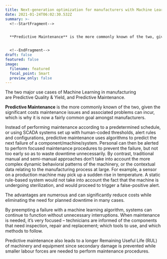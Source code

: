 ```yaml
---
title: Next-generation optimization for manufacturers with Machine Learning
date: 2021-01-24T06:02:30.532Z
summary: >-
  <!--StartFragment-->


  **Predictive Maintenance** is the more commonly known of the two, given the significant costs maintenance issues and associated problems can incur, which is why it is now a fairly common goal amongst manufacturers.


  <!--EndFragment-->
draft: false
featured: false
image:
  filename: featured
  focal_point: Smart
  preview_only: false
---
```




The two major use cases of Machine Learning in manufacturing are Predictive Quality & Yield, and Predictive Maintenance.

**Predictive Maintenance** is the more commonly known of the two, given the significant costs maintenance issues and associated problems can incur, which is why it is now a fairly common goal amongst manufacturers.

Instead of performing maintenance according to a predetermined schedule, or using SCADA systems set up with human-coded thresholds, alert rules and configurations, predictive maintenance uses algorithms to predict the next failure of a component/machine/system. Personal can then be alerted to perform focused maintenance procedures to prevent the failure, but not too early so as to waste downtime unnecessarily. By contrast, traditional manual and semi-manual approaches don’t take into account the more complex dynamic behavioral patterns of the machinery, or the contextual data relating to the manufacturing process at large. For example, a sensor on a production machine may pick up a sudden rise in temperature. A static rule-based system would not take into account the fact that the machine is undergoing sterilization, and would proceed to trigger a false-positive alert.

The advantages are numerous and can significantly reduce costs while eliminating the need for planned downtime in many cases.

By preempting a failure with a machine learning algorithm, systems can continue to function without unnecessary interruptions. When maintenance is needed, it’s very focused – technicians are informed of the components that need inspection, repair and replacement; which tools to use, and which methods to follow.

Predictive maintenance also leads to a longer Remaining Useful Life (RUL) of machinery and equipment since secondary damage is prevented while smaller labour forces are needed to perform maintenance procedures.
